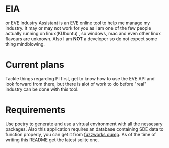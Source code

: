 # EIA
or EVE Industry Assistant is an EVE online tool to help me manage my industry. It may or may not work for you as i am one of the few people actually running on linux(KUbuntu) , so windows, mac and even other linux flavours are unknown. Also I am **NOT** a developer so do not expect some thing mindblowing.

# Current plans

Tackle things regarding PI first, get to know how to use the EVE API and look forward from there, but there is alot of work to do before "real" industry can be done with this tool.

# Requirements

Use poetry to generate and use a virtual environment with all the nessesary packages. Also this application requires an database containing SDE data to function properly, you can get it from [fuzzworks dump](https://www.fuzzwork.co.uk/dump/). As of the time of writing this README get the latest sqlite one.
